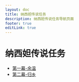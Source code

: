 ```yaml
---
layout: doc
title: 纳西妲传说任务
description: 纳西妲传说任务导航页面
footer: true
editLink: true
---
```


# 纳西妲传说任务

- [第一幕-余温](act-1.md)
- [第二幕-归乡](act-2.md)
